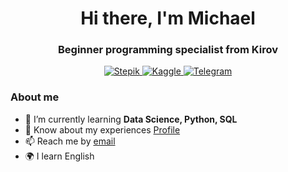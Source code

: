 <div id="header" align="center">
	<h1>Hi there, I'm Michael</h1>
	<h3>Beginner programming specialist from Kirov</h3>
</div>


<div id="socials" align="center">
	<a href="https://stepik.org/users/46221791/certificates">
		<img src="https://img.shields.io/badge/Stepik-blue?style=for-the-badge&logo=Stepik&logoColor=white" alt="Stepik"/>
	</a>
	<a href="https://www.kaggle.com/michaelpomelov">
		<img src="https://img.shields.io/badge/Kaggle-blue?style=for-the-badge&logo=Kaggle&logoColor=white" alt="Kaggle"/>
	</a>
	<a href="https://t.me/Michaelbrau">
		<img src="https://img.shields.io/badge/Telegram-blue?style=for-the-badge&logo=telegram&logoColor=white" alt="Telegram"/>
	</a>
</div>

### About me
- 🌱 I’m currently learning **Data Science, Python, SQL**
- 📄 Know about my experiences [Profile](https://github.com/MichaelBroww/Profil.git)
- 📫 Reach me by [email](mailto:pomelow.m@ya.ru)
- 🌍 I learn English
